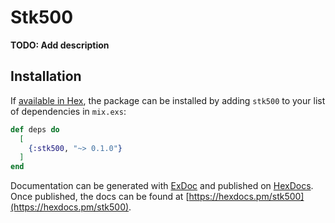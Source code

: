 # Stk500

**TODO: Add description**

## Installation

If [available in Hex](https://hex.pm/docs/publish), the package can be installed
by adding `stk500` to your list of dependencies in `mix.exs`:

```elixir
def deps do
  [
    {:stk500, "~> 0.1.0"}
  ]
end
```

Documentation can be generated with [ExDoc](https://github.com/elixir-lang/ex_doc)
and published on [HexDocs](https://hexdocs.pm). Once published, the docs can
be found at [https://hexdocs.pm/stk500](https://hexdocs.pm/stk500).

